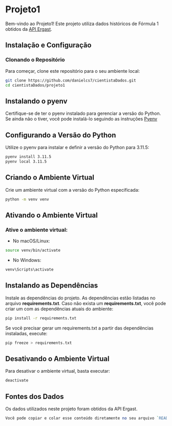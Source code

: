 # Projeto1

Bem-vindo ao Projeto1! Este projeto utiliza dados históricos de Fórmula 1 obtidos da [API Ergast](http://ergast.com/mrd/db/#csv).

## Instalação e Configuração

### Clonando o Repositório

Para começar, clone este repositório para o seu ambiente local:

```bash
git clone https://github.com/danielcs7/cientistaDados.git
cd cientistaDados/projeto1
```

## Instalando o pyenv

Certifique-se de ter o pyenv instalado para gerenciar a versão do Python. Se ainda não o tiver, você pode instalá-lo seguindo as instruções [Pyenv](https://github.com/pyenv/pyenv)

## Configurando a Versão do Python

Utilize o pyenv para instalar e definir a versão do Python para 3.11.5:
```bash
pyenv install 3.11.5
pyenv local 3.11.5
```

## Criando o Ambiente Virtual

Crie um ambiente virtual com a versão do Python especificada:
```bash
python -m venv venv
```

## Ativando o Ambiente Virtual
### Ative o ambiente virtual:

* No macOS/Linux:
```bash
source venv/bin/activate
```
* No Windows:
```bash
venv\Scripts\activate
```

## Instalando as Dependências

Instale as dependências do projeto. As dependências estão listadas no arquivo <b>requirements.txt</b>. Caso não exista um <b>requirements.txt</b>, você pode criar um com as dependências atuais do ambiente:

```bash
pip install -r requirements.txt
```
Se você precisar gerar um requirements.txt a partir das dependências instaladas, execute:

```bash
pip freeze > requirements.txt
```

## Desativando o Ambiente Virtual
Para desativar o ambiente virtual, basta executar:

```bash
deactivate
```

## Fontes dos Dados
Os dados utilizados neste projeto foram obtidos da API Ergast.
```perl
Você pode copiar e colar esse conteúdo diretamente no seu arquivo `README.md`. Se precisar de mais alguma coisa, é só avisar!
```